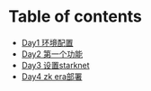 # Table of contents

* [Day1 环境配置](README.md)
* [Day2 第一个功能](day2-di-yi-ge-gong-neng.md)
* [Day3 设置starknet](day3-she-zhi-starknet.md)
* [Day4 zk era部署](day4-zk-era-bu-shu.md)
